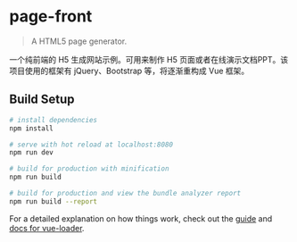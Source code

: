 # page-front

> A HTML5 page generator.

一个纯前端的 H5 生成网站示例。可用来制作 H5 页面或者在线演示文档PPT。该项目使用的框架有 jQuery、Bootstrap 等，将逐渐重构成 Vue 框架。

## Build Setup

``` bash
# install dependencies
npm install

# serve with hot reload at localhost:8080
npm run dev

# build for production with minification
npm run build

# build for production and view the bundle analyzer report
npm run build --report
```

For a detailed explanation on how things work, check out the [guide](http://vuejs-templates.github.io/webpack/) and [docs for vue-loader](http://vuejs.github.io/vue-loader).
